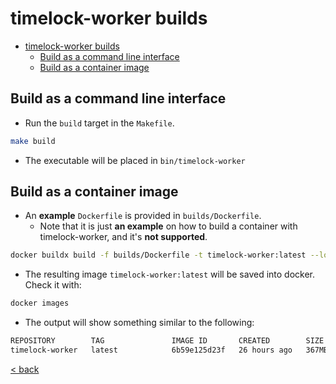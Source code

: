 # timelock-worker builds

- [timelock-worker builds](#timelock-worker-builds)
  - [Build as a command line interface](#build-as-a-command-line-interface)
  - [Build as a container image](#build-as-a-container-image)

## Build as a command line interface

- Run the `build` target in the `Makefile`.

```bash
make build
```

- The executable will be placed in `bin/timelock-worker`

## Build as a container image

- An **example** `Dockerfile` is provided in `builds/Dockerfile`.
  - Note that it is just **an example** on how to build a container with timelock-worker, and it's **not supported**.

```bash
docker buildx build -f builds/Dockerfile -t timelock-worker:latest --load .
```

- The resulting image `timelock-worker:latest` will be saved into docker. Check it with:

```bash
docker images
```

- The output will show something similar to the following:

```bash
REPOSITORY        TAG               IMAGE ID       CREATED        SIZE
timelock-worker   latest            6b59e125d23f   26 hours ago   367MB
```

[< back](README.md)
